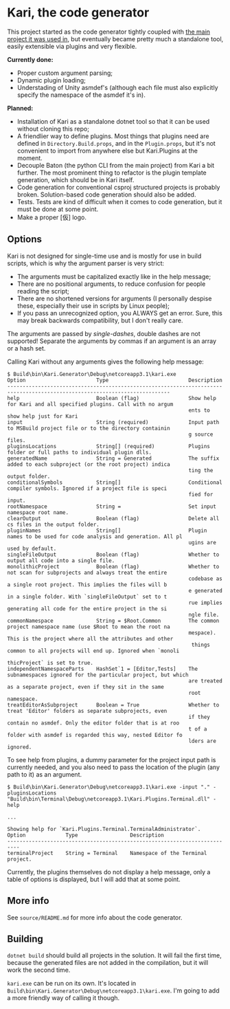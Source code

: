 # Kari, the code generator

This project started as the code generator tightly coupled with [the main project it was used in](https://github.com/PunkyIANG/a-particular-project), but eventually became pretty much a standalone tool, easily extensible via plugins and very flexible. 


**Currently done:**

- Proper custom argument parsing;
- Dynamic plugin loading;
- Understading of Unity asmdef's (although each file must also explicitly specify the namespace of the asmdef it's in).


**Planned:**

- Installation of Kari as a standalone dotnet tool so that it can be used without cloning this repo;
- A friendlier way to define plugins. Most things that plugins need are defined in `Directory.Build.props`, and in the `Plugin.props`, but it's not convenient to import from anywhere else but Kari.Plugins at the moment.
- Decouple Baton (the python CLI from the main project) from Kari a bit further. The most prominent thing to refactor is the plugin template generation, which should be in Kari itself.
- Code generation for conventional csproj structured projects is probably broken. Solution-based code generation should also be added.
- Tests. Tests are kind of difficult when it comes to code generation, but it must be done at some point.
- Make a proper \[仮\] logo.


## Options

Kari is not designed for single-time use and is mostly for use in build scripts, which is why the argument parser is very strict:

- The arguments must be capitalized exactly like in the help message;
- There are no positional arguments, to reduce confusion for people reading the script;
- There are no shortened versions for arguments (I personally despise these, especially their use in scripts by Linux people);
- If you pass an unrecognized option, you ALWAYS get an error. Sure, this may break backwards compatibility, but I don't really care.

The arguments are passed by *single-dashes*, double dashes are not supported! 
Separate the arguments by commas if an argument is an array or a hash set.

Calling Kari without any arguments gives the following help message:

```
$ Build\bin\Kari.Generator\Debug\netcoreapp3.1\kari.exe
Option                       Type                          Description
---------------------------------------------------------------------------------------------------------------------------
help                         Boolean (flag)                Show help for Kari and all specified plugins. Call with no argum
                                                           ents to show help just for Kari
input                        String (required)             Input path to MSBuild project file or to the directory containin
                                                           g source files.
pluginsLocations             String[] (required)           Plugins folder or full paths to individual plugin dlls.
generatedName                String = Generated            The suffix added to each subproject (or the root project) indica
                                                           ting the output folder.
conditionalSymbols           String[]                      Conditional compiler symbols. Ignored if a project file is speci
                                                           fied for input.
rootNamespace                String =                      Set input namespace root name.
clearOutput                  Boolean (flag)                Delete all cs files in the output folder.
pluginNames                  String[]                      Plugin names to be used for code analysis and generation. All pl
                                                           ugins are used by default.
singleFileOutput             Boolean (flag)                Whether to output all code into a single file.
monolithicProject            Boolean (flag)                Whether to not scan for subprojects and always treat the entire
                                                           codebase as a single root project. This implies the files will b
                                                           e generated in a single folder. With `singleFileOutput` set to t
                                                           rue implies generating all code for the entire project in the si
                                                           ngle file.
commonNamespace              String = $Root.Common         The common project namespace name (use $Root to mean the root na
                                                           mespace). This is the project where all the attributes and other
                                                            things common to all projects will end up. Ignored when `monoli
                                                           thicProject` is set to true.
independentNamespaceParts    HashSet`1 = [Editor,Tests]    The subnamespaces ignored for the particular project, but which
                                                           are treated as a separate project, even if they sit in the same
                                                           root namespace.
treatEditorAsSubproject      Boolean = True                Whether to treat 'Editor' folders as separate subprojects, even
                                                           if they contain no asmdef. Only the editor folder that is at roo
                                                           t of a folder with asmdef is regarded this way, nested Editor fo
                                                           lders are ignored.
```

To see help from plugins, a dummy parameter for the project input path is currently needed, and you also need to pass the location of the plugin (any path to it) as an argument.

```
$ Build\bin\Kari.Generator\Debug\netcoreapp3.1\kari.exe -input "." -pluginsLocations "Build\bin\Terminal\Debug\netcoreapp3.1\Kari.Plugins.Terminal.dll" -help

...

Showing help for `Kari.Plugins.Terminal.TerminalAdministrator`.
Option             Type                 Description
--------------------------------------------------------------------------
terminalProject    String = Terminal    Namespace of the Terminal project.
```

Currently, the plugins themselves do not display a help message, only a table of options is displayed, but I will add that at some point.


## More info

See `source/README.md` for more info about the code generator.


## Building

`dotnet build` should build all projects in the solution. It will fail the first time, because the generated files are not added in the compilation, but it will work the second time.

`kari.exe` can be run on its own. 
It's located in `Build\bin\Kari.Generator\Debug\netcoreapp3.1\kari.exe`. 
I'm going to add a more friendly way of calling it though.